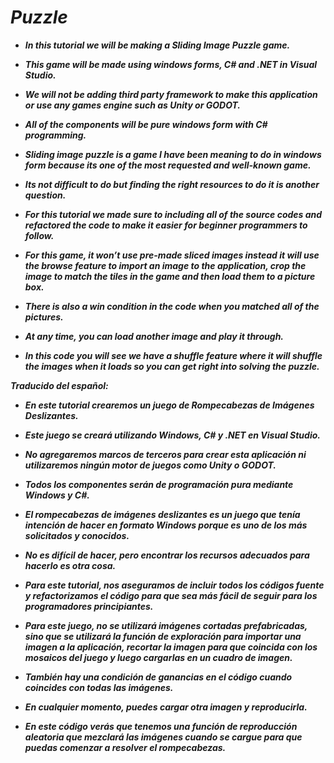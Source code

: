 # **_Puzzle_**

- **_In this tutorial we will be making a Sliding Image Puzzle game._**
  
- **_This game will be made using windows forms, C# and .NET in Visual Studio._**
  
- **_We will not be adding third party framework to make this application or use any games engine such as Unity or GODOT._**
  
- **_All of the components will be pure windows form with C# programming._**
  
- **_Sliding image puzzle is a game I have been meaning to do in windows form because its one of the most requested and well-known game._**
  
- **_Its not difficult to do but finding the right resources to do it is another question._**
  
- **_For this tutorial we made sure to including all of the source codes and refactored the code to make it easier for beginner programmers to follow._**

- **_For this game, it won’t use pre-made sliced images instead it will use the browse feature to import an image to the application, crop the image to match the tiles in the game and then load them to a picture box._**
  
- **_There is also a win condition in the code when you matched all of the pictures._**
  
- **_At any time, you can load another image and play it through._**
  
- **_In this code you will see we have a shuffle feature where it will shuffle the images when it loads so you can get right into solving the puzzle._**

**_Traducido del español:_**
  
- **_En este tutorial crearemos un juego de Rompecabezas de Imágenes Deslizantes._**

- **_Este juego se creará utilizando Windows, C# y .NET en Visual Studio._**

- **_No agregaremos marcos de terceros para crear esta aplicación ni utilizaremos ningún motor de juegos como Unity o GODOT._**

- **_Todos los componentes serán de programación pura mediante Windows y C#._**

- **_El rompecabezas de imágenes deslizantes es un juego que tenía intención de hacer en formato Windows porque es uno de los más solicitados y conocidos._**

- **_No es difícil de hacer, pero encontrar los recursos adecuados para hacerlo es otra cosa._**

- **_Para este tutorial, nos aseguramos de incluir todos los códigos fuente y refactorizamos el código para que sea más fácil de seguir para los programadores principiantes._**

- **_Para este juego, no se utilizará imágenes cortadas prefabricadas, sino que se utilizará la función de exploración para importar una imagen a la aplicación, recortar la imagen para que coincida con los mosaicos del juego y luego cargarlas en un cuadro de imagen._**

- **_También hay una condición de ganancias en el código cuando coincides con todas las imágenes._**

- **_En cualquier momento, puedes cargar otra imagen y reproducirla._**

- **_En este código verás que tenemos una función de reproducción aleatoria que mezclará las imágenes cuando se cargue para que puedas comenzar a resolver el rompecabezas._**
